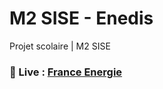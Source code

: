 # M2 SISE - Enedis
Projet scolaire | M2 SISE

### 🔗 Live : [France Energie](https://france-energie.koyeb.app/)
